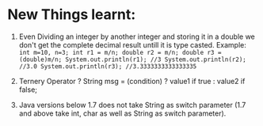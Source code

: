 # New Things learnt:

1. Even Dividing an integer by another integer and storing it in a double we don't get the complete decimal result untill it is type casted.
	Example:
	`int m=10, n=3;
	int r1 = m/n;
	double r2 = m/n;
	double r3 = (double)m/n;
	System.out.println(r1); //3
	System.out.println(r2); //3.0
	System.out.println(r3); //3.3333333333333335`

2. Ternery Operator ? 
	String msg = (condition) ? value1 if true : value2 if false;

3. Java versions below 1.7 does not take String as switch parameter (1.7 and above take int, char as well as String as switch parameter).
